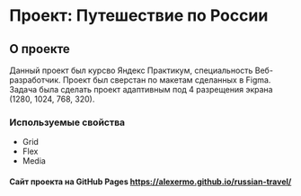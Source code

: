 # Проект: Путешествие по России

## О проекте

Данный проект был курсво Яндекс Практикум, специальность Веб-разработчик.
Проект был сверстан по макетам сделанных в Figma.
Задача была сделать проект адаптивным под 4 разрещения экрана (1280, 1024, 768, 320).

### Используемые свойства

* Grid
* Flex
* Media

#### Сайт проекта на GitHub Pages https://alexermo.github.io/russian-travel/
